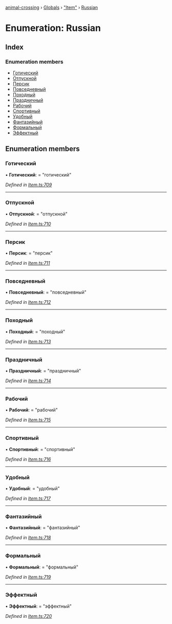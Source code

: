 [animal-crossing](../README.md) › [Globals](../globals.md) › ["Item"](../modules/_item_.md) › [Russian](_item_.russian.md)

# Enumeration: Russian

## Index

### Enumeration members

* [Готический](_item_.russian.md#готический)
* [Отпускной](_item_.russian.md#отпускной)
* [Персик](_item_.russian.md#персик)
* [Повседневный](_item_.russian.md#повседневный)
* [Походный](_item_.russian.md#походный)
* [Праздничный](_item_.russian.md#праздничный)
* [Рабочий](_item_.russian.md#рабочий)
* [Спортивный](_item_.russian.md#спортивный)
* [Удобный](_item_.russian.md#удобный)
* [Фантазийный](_item_.russian.md#фантазийный)
* [Формальный](_item_.russian.md#формальный)
* [Эффектный](_item_.russian.md#эффектный)

## Enumeration members

###  Готический

• **Готический**: = "готический"

*Defined in [Item.ts:709](https://github.com/Norviah/animal-crossing/blob/da8caaf/module/types/Item.ts#L709)*

___

###  Отпускной

• **Отпускной**: = "отпускной"

*Defined in [Item.ts:710](https://github.com/Norviah/animal-crossing/blob/da8caaf/module/types/Item.ts#L710)*

___

###  Персик

• **Персик**: = "персик"

*Defined in [Item.ts:711](https://github.com/Norviah/animal-crossing/blob/da8caaf/module/types/Item.ts#L711)*

___

###  Повседневный

• **Повседневный**: = "повседневный"

*Defined in [Item.ts:712](https://github.com/Norviah/animal-crossing/blob/da8caaf/module/types/Item.ts#L712)*

___

###  Походный

• **Походный**: = "походный"

*Defined in [Item.ts:713](https://github.com/Norviah/animal-crossing/blob/da8caaf/module/types/Item.ts#L713)*

___

###  Праздничный

• **Праздничный**: = "праздничный"

*Defined in [Item.ts:714](https://github.com/Norviah/animal-crossing/blob/da8caaf/module/types/Item.ts#L714)*

___

###  Рабочий

• **Рабочий**: = "рабочий"

*Defined in [Item.ts:715](https://github.com/Norviah/animal-crossing/blob/da8caaf/module/types/Item.ts#L715)*

___

###  Спортивный

• **Спортивный**: = "спортивный"

*Defined in [Item.ts:716](https://github.com/Norviah/animal-crossing/blob/da8caaf/module/types/Item.ts#L716)*

___

###  Удобный

• **Удобный**: = "удобный"

*Defined in [Item.ts:717](https://github.com/Norviah/animal-crossing/blob/da8caaf/module/types/Item.ts#L717)*

___

###  Фантазийный

• **Фантазийный**: = "фантазийный"

*Defined in [Item.ts:718](https://github.com/Norviah/animal-crossing/blob/da8caaf/module/types/Item.ts#L718)*

___

###  Формальный

• **Формальный**: = "формальный"

*Defined in [Item.ts:719](https://github.com/Norviah/animal-crossing/blob/da8caaf/module/types/Item.ts#L719)*

___

###  Эффектный

• **Эффектный**: = "эффектный"

*Defined in [Item.ts:720](https://github.com/Norviah/animal-crossing/blob/da8caaf/module/types/Item.ts#L720)*
